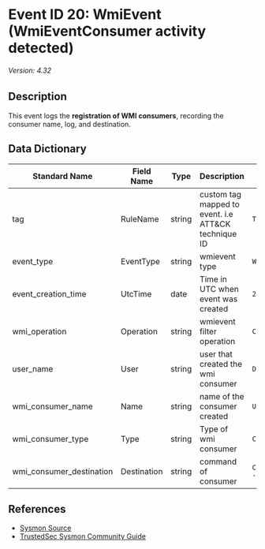 # Event ID 20: WmiEvent (WmiEventConsumer activity detected)
###### Version: 4.32

## Description
This event logs the **registration of WMI consumers**, recording the consumer name, log, and destination.

## Data Dictionary
|Standard Name|Field Name|Type|Description|Sample Value|
|---|---|---|---|---|
|tag|RuleName|string|custom tag mapped to event. i.e ATT&CK technique ID|`T1114`|
|event_type|EventType|string|wmievent type|`WmiConsumerEvent`|
|event_creation_time|UtcTime|date|Time in UTC when event was created|`2018-09-11 23:12:46.606`|
|wmi_operation|Operation|string|wmievent filter operation|`Created`|
|user_name|User|string|user that created the wmi  consumer|`DESKTOP-LFD11QP\pedro`|
|wmi_consumer_name|Name|string|name of the consumer created|`Updater`|
|wmi_consumer_type|Type|string|Type of wmi consumer|`Command Line`|
|wmi_consumer_destination|Destination|string|command of consumer|`C:\WINDOWS\System32\WindowsPowerShell\v1.0\powershell.exe -nop -exec bypass -win hidden -noni -enc bm90ZXBhZC5leGU=`|

## References
* [Sysmon Source](https://docs.microsoft.com/en-us/sysinternals/downloads/sysmon#event-id-20-wmievent-wmieventconsumer-activity-detected)
* [TrustedSec Sysmon Community Guide](https://github.com/trustedsec/SysmonCommunityGuide/blob/master/WMI-events.md)
